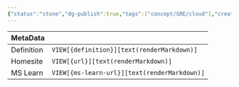 ```yaml
---
{"status":"stone","dg-publish":true,"tags":["concept/SRE/cloud"],"creation_date":"2024-05-07 09:47","definition":"A distributed denial-of-service (DDoS) attack is a malicious attempt to disrupt the normal traffic of a targeted server, service or network by overwhelming the target or its surrounding infrastructure with a flood of Internet traffic.","ms-learn-url":"undefined","url":"https://www.cloudflare.com/learning/ddos/what-is-a-ddos-attack/","aliases":["DDOS"],"permalink":"/concepts/distributed-denial-of-service/","dgPassFrontmatter":true}
---
```



| MetaData   |                                              |
| ---------- | -------------------------------------------- |
| Definition | `VIEW[{definition}][text(renderMarkdown)]`   |
| Homesite   | `VIEW[{url}][text(renderMarkdown)]`          |
| MS Learn   | `VIEW[{ms-learn-url}][text(renderMarkdown)]` |

